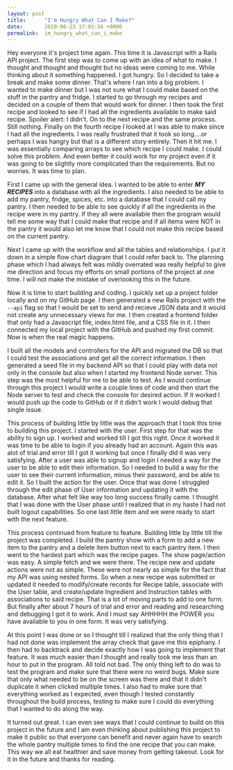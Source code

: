 ```yaml
---
layout: post
title:      "I'm Hungry What Can I Make?"
date:       2020-06-23 17:01:56 +0000
permalink:  im_hungry_what_can_i_make
---
```



Hey everyone it's project time again.  This time it is Javascript with a Rails API project.  The first step was to come up with an idea of what to make.  I thought and thought and thought but no ideas were coming to me.  While thinking about it something happened.  I got hungry.  So I decided to take a break and make some dinner.  That's where I ran into a big problem.  I wanted to make dinner but I was not sure what I could make based on the stuff in the pantry and fridge.  I started to go through my recipes and decided on a couple of them that would work for dinner.  I then took the first recipe and looked to see if I had all the ingredients available to make said recipe.  Spoiler alert: I didn't.  On to the next recipe and the same process.  Still nothing.  Finally on the fourth recipe I looked at I was able to make since I had all the ingredients.  I was really frustrated that it took so long....or perhaps I was hangry but that is a different story entirely.  Then it hit me.  I was essentially comparing arrays to see which recipe I could make.  I could solve this problem.  And even better it could work for my project even if it was going to be slightly more complicated than the requirements.  But no worries.  It was time to plan.

First I came up with the general idea.  I wanted to be able to enter ***MY RECIPES*** into a database with all the ingredients.  I also needed to be able to add my pantry, fridge, spices, etc. into a database that I could call my pantry.  I then needed to be able to see quickly if all the ingredients in the recipe were in my pantry.  If they all were available then the program would tell me some way that I could make that recipe and if all items were NOT in the pantry it would also let me know that I could not make this recipe based on the current pantry.

Next I came up with the workflow and all the tables and relationships.  I put it down in a simple flow chart diagram that I could refer back to.  The planning phase which I had always felt was mildly overrated was really helpful to give me direction and focus my efforts on small portions of the project at one time.  I will not make the mistake of overlooking this in the future.

Now it is time to start building and coding.  I quickly set up a project folder locally and on my GitHub page.  I then generated a new Rails project with the `--api` flag so that I would be set to send and recieve JSON data and it would not create any unnecessary views for me.  I then created a frontend folder that only had a Javascript file, index.html file, and a CSS file in it.  I then connected my local project with the GitHub and pushed my first commit.  Now is when the real magic happens.

I built all the models and controllers for the API and migrated the DB so that I could test the associations and get all the correct information.  I then generated a seed file in my backend API so that I could play with data not only in the console but also when I started my frontend Node server.  This step was the most helpful for me to be able to test.  As I would continue through this project I would write a couple lines of code and then start the Node server to test and check the console for desired action.  If it worked I would push up the code to GitHub or if it didn't work I would debug that single issue.  

This process of building little by little was the approach that I took this time to building this project.  I started with the user.  First step for that was the ability to sign up.  I worked and worked till I got this right.  Once it worked it was time to be able to login if you already had an account.  Again this was alot of trial and error till I got it working but once I finally did it was very satisfying.  After a user was able to signup and login I needed a way for the user to be able to edit their information.  So I needed to build a way for the user to see their current information, minus their password, and be able to edit it.  So I built the action for the user.  Once that was done I struggled through the edit phase of User information and updating it with the database.  After what felt like way too long success finally came.  I thought that I was done with the User phase until I realized that in my haste I had not built logout capabilities.  So one last little item and we were ready to start with the next feature.

This process continued from feature to feature.  Building little by little till the project was completed.  I build the pantry show with a form to add a new item to the pantry and a delete item button next to each pantry item.  I then went to the hardest part which was the recipe pages.  The show page/action was easy.  A simple fetch and we were there.  The recipe new and update actions were not as simple.  These were not nearly as simple for the fact that my API was using nested forms.  So when a new recipe was submitted or updated it needed to modify/create records for Recipe table, associate with the User table, and create/update Ingredient and Instruction tables with associations to said recipe.  That is a lot of moving parts to add to one form.  But finally after about 7 hours of trial and error and reading and researching and debugging I got it to work.  And I must say AHHHHH the POWER you have available to you in one form.  It was very satisfying.  

At this point I was done or so I thought till I realized that the only thing that I had not done was implement the array check that gave me this epiphany.  I then had to backtrack and decide exactly how I was going to implement that feature.  It was much easier than I thought and really took me less than an hour to put in the program.  All told not bad.  The only thing left to do was to test the program and make sure that there were no weird bugs.  Make sure that only what needed to be on the screen was there and that it didn't duplicate it when clicked multiple times.  I also had to make sure that everything worked as I expected, even though I tested constantly throughout the build process, testing to make sure I could do everything that I wanted to do along the way.

It turned out great.  I can even see ways that I could continue to build on this project in the future and I am even thinking about publishing this project to make it public so that everyone can benefit and never again have to search the whole pantry multiple times to find the one recipe that you can make.  This way we all eat healthier and save money from getting takeout.  Look for it in the future and thanks for reading.
